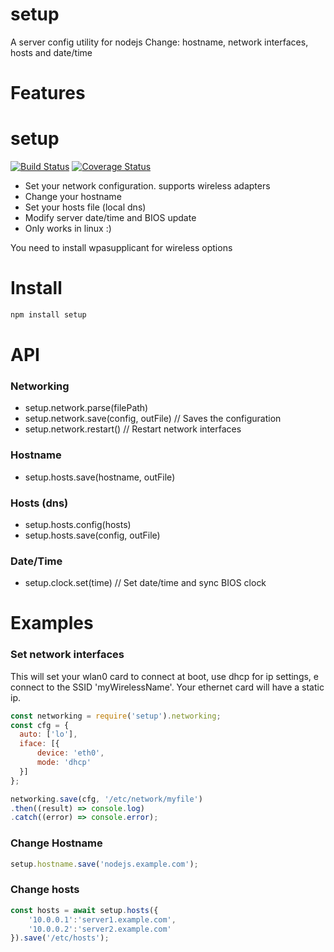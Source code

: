 setup
=====
A server config utility for nodejs
Change: hostname, network interfaces, hosts and date/time

# Features
# setup

[![Build Status](https://travis-ci.org/ninox92/setup.svg?branch=master)](https://travis-ci.org/ninox92/setup)
[![Coverage Status](https://coveralls.io/repos/github/ninox92/setup/badge.svg?branch=master)](https://coveralls.io/github/ninox92/setup?branch=master)

- Set your network configuration. supports wireless adapters
- Change your hostname
- Set your hosts file (local dns)
- Modify server date/time and BIOS update
- Only works in linux :)

You need to install wpasupplicant for wireless options


# Install
```bash
npm install setup
```

# API

### Networking
- setup.network.parse(filePath)
- setup.network.save(config, outFile) 	  // Saves the configuration
- setup.network.restart() 	  // Restart network interfaces


### Hostname
- setup.hosts.save(hostname, outFile)


### Hosts (dns)
- setup.hosts.config(hosts)
- setup.hosts.save(config, outFile)


### Date/Time
- setup.clock.set(time) // Set date/time and sync BIOS clock


# Examples

### Set network interfaces

This will set your wlan0 card to connect at boot, use dhcp for ip settings, e connect to the SSID 'myWirelessName'.
Your ethernet card will have a static ip.

```js
const networking = require('setup').networking;
const cfg = {
  auto: ['lo'],
  iface: [{
      device: 'eth0',
      mode: 'dhcp'
  }]
};

networking.save(cfg, '/etc/network/myfile')
.then((result) => console.log)
.catch((error) => console.error);
```


### Change Hostname
```js
setup.hostname.save('nodejs.example.com');
```

### Change hosts
```js
const hosts = await setup.hosts({
	'10.0.0.1':'server1.example.com',
	'10.0.0.2':'server2.example.com'
}).save('/etc/hosts');
```


